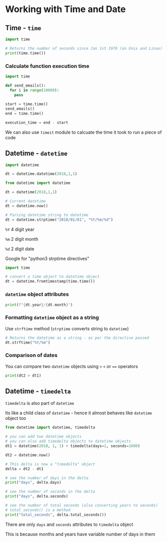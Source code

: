 # Working with Time and Date

## Time - `time`

```python
import time

# Returns the number of seconds since Jan 1st 1970 (on Unix and Linux)
print(time.time())
```

### Calculate function execution time

```python
import time

def send_emails():
  for i in range(10000):
    pass
  
start = time.time()
send_emails()
end = time.time()

execution_time = end - start
```

We can also use `timeit` module to calcuate the time it took to run a piece of code

## Datetime - `datetime`

```python
import datetime

dt = datetime.datetime(2018,1,1)
```

```python
from datetime import datetime

dt = datetime(2018,1,1)

# Current datetime
dt = datetime.now()

# Parsing datetime string to datetime
dt = datetime.strptime("2018/01/01", "%Y/%m/%d")
```

`%Y` 4 digit year

`%m` 2 digit month

`%d` 2 digit date

Google for "python3 strptime directives"

```python
import time

# convert a time object to datetime object
dt = datetime.fromtimestamp(time.time())
```

### `datetime` object attributes

```python
print(f"{dt.year}/{dt.month}")
```

### Formatting `datetime` object as a string

Use `strftime` method (`strptime` converts string to `datetime`)

```python
# Returns the datetime as a string - as per the directive passed
dt.strftime("%Y/%m")
```

### Comparison of dates

You can compare two `datetime` objects using `>` `<` or `==` operators

```python
print(dt2 > dt1)
```

## Datetime - `timedelta`

`timedelta` is also part of `datetime`

Its like a child class of `datetime` - hence it almost behaves like `datetime` object too

```python
from datetime import datetime, timedelta

# you can add two datetime objects 
# you can also add timedelta objects to datetime objects
dt1 = datetime(2018, 1, 1) + timedelta(days=1, seconds=1600)

dt2 = datetime.now()

# This delta is now a "timedelta" object
delta = dt2 - dt1

# see the number of days in the delta
print("days", delta.days)

# see the number of seconds in the delta
print("days", delta.seconds)

# see the number of total seconds (also converting years to seconds)
# total_seconds() is a method
print("total_seconds", delta.total_seconds())
```

There are only `days` and `seconds` attributes to `timedelta` object

This is because months and years have variable number of days in them